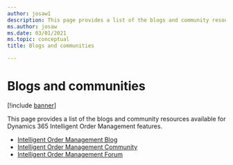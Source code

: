 ```yaml
---
author: josaw1
description: This page provides a list of the blogs and community resources available for Intelligent Order Management features.   
ms.author: josaw
ms.date: 03/01/2021
ms.topic: conceptual
title: Blogs and communities

---
```


# Blogs and communities

[!include [banner](includes/banner.md)]

This page provides a list of the blogs and community resources available for Dynamics 365 Intelligent Order Management features.   

- [Intelligent Order Management Blog](https://community.dynamics.com/365/dynamics-365-intelligent-order-management/b/dynamics-365-intelligent-order-management-blog)
- [Intelligent Order Management Community](https://community.dynamics.com/365/dynamics-365-intelligent-order-management)
- [Intelligent Order Management Forum](https://community.dynamics.com/365/dynamics-365-intelligent-order-management/f/dynamics-365-intelligent-order-management-forum)

